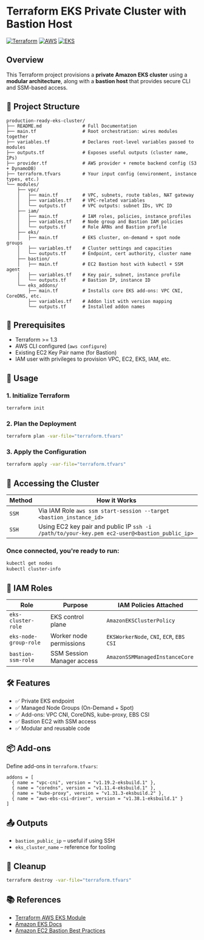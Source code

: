 # Terraform EKS Private Cluster with Bastion Host

[![Terraform](https://img.shields.io/badge/Terraform-IaC-623CE4?logo=terraform&logoColor=white)](https://www.terraform.io/)
[![AWS](https://img.shields.io/badge/AWS-Cloud-orange?logo=amazonaws&logoColor=white)](https://aws.amazon.com/)
[![EKS](https://img.shields.io/badge/EKS-Kubernetes-blue?logo=amazon-eks&logoColor=white)](https://aws.amazon.com/eks/)

## Overview

This Terraform project provisions a **private Amazon EKS cluster** using a **modular architecture**, along with a **bastion host** that provides secure CLI and SSM-based access.

## 📂 Project Structure

```
production-ready-eks-cluster/
├── README.md               # Full Documentation
├── main.tf                 # Root orchestration: wires modules together
├── variables.tf            # Declares root-level variables passed to modules
├── outputs.tf              # Exposes useful outputs (cluster name, IPs)
├── provider.tf             # AWS provider + remote backend config (S3 + DynamoDB)
├── terraform.tfvars        # Your input config (environment, instance types, etc.)
└── modules/
    ├── vpc/
    │   ├── main.tf         # VPC, subnets, route tables, NAT gateway
    │   ├── variables.tf    # VPC-related variables
    │   └── outputs.tf      # VPC outputs: subnet IDs, VPC ID
    ├── iam/
    │   ├── main.tf         # IAM roles, policies, instance profiles
    │   ├── variables.tf    # Node group and Bastion IAM policies
    │   └── outputs.tf      # Role ARNs and Bastion profile
    ├── eks/
    │   ├── main.tf         # EKS cluster, on-demand + spot node groups
    │   ├── variables.tf    # Cluster settings and capacities
    │   └── outputs.tf      # Endpoint, cert authority, cluster name
    ├── bastion/
    │   ├── main.tf         # EC2 Bastion host with kubectl + SSM agent
    │   ├── variables.tf    # Key pair, subnet, instance profile
    │   └── outputs.tf      # Bastion IP, instance ID
    └── eks_addons/
        ├── main.tf         # Installs core EKS add-ons: VPC CNI, CoreDNS, etc.
        ├── variables.tf    # Addon list with version mapping
        └── outputs.tf      # Installed addon names
```

## 🔧 Prerequisites

- Terraform >= 1.3
- AWS CLI configured (`aws configure`)
- Existing EC2 Key Pair name (for Bastion)
- IAM user with privileges to provision VPC, EC2, EKS, IAM, etc.

## 🚀 Usage

### 1. Initialize Terraform

```bash
terraform init
```

### 2. Plan the Deployment

```bash
terraform plan -var-file="terraform.tfvars"
```

### 3. Apply the Configuration

```bash
terraform apply -var-file="terraform.tfvars"
```

## 📡 Accessing the Cluster

| Method                  | How it Works                                                                                 |
|-------------------------|----------------------------------------------------------------------------------------------|
| `SSM`                   | Via IAM Role `aws ssm start-session --target <bastion_instance_id>`                          |
| `SSH`                   | Using EC2 key pair and public IP `ssh -i /path/to/your-key.pem ec2-user@<bastion_public_ip>` |

### Once connected, you're ready to run:

```bash
kubectl get nodes
kubectl cluster-info
```

## 🔐 IAM Roles

| Role                    | Purpose                          | IAM Policies Attached                                |
|-------------------------|----------------------------------|------------------------------------------------------|
| `eks-cluster-role`      | EKS control plane                | `AmazonEKSClusterPolicy`                             |
| `eks-node-group-role`   | Worker node permissions          | `EKSWorkerNode`, `CNI`, `ECR`, `EBS CSI`             |
| `bastion-ssm-role`      | SSM Session Manager access       | `AmazonSSMManagedInstanceCore`                       |

## 🛠 Features

- ✅ Private EKS endpoint
- ✅ Managed Node Groups (On-Demand + Spot)
- ✅ Add-ons: VPC CNI, CoreDNS, kube-proxy, EBS CSI
- ✅ Bastion EC2 with SSM access
- ✅ Modular and reusable code

## 📦 Add-ons

Define add-ons in `terraform.tfvars`:

```hcl
addons = [
  { name = "vpc-cni", version = "v1.19.2-eksbuild.1" },
  { name = "coredns", version = "v1.11.4-eksbuild.1" },
  { name = "kube-proxy", version = "v1.31.3-eksbuild.2" },
  { name = "aws-ebs-csi-driver", version = "v1.38.1-eksbuild.1" }
]
```

## 📤 Outputs

- `bastion_public_ip` – useful if using SSH
- `eks_cluster_name` – reference for tooling

## 🧹 Cleanup

```bash
terraform destroy -var-file="terraform.tfvars"
```

## 📚 References

- [Terraform AWS EKS Module](https://github.com/terraform-aws-modules/terraform-aws-eks)
- [Amazon EKS Docs](https://docs.aws.amazon.com/eks/)
- [Amazon EC2 Bastion Best Practices](https://docs.aws.amazon.com/whitepapers/latest/bastion-hosts/)
